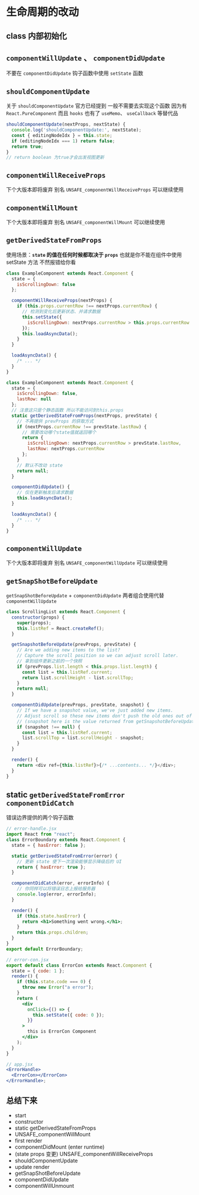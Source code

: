 # 生命周期的改动

## class 内部初始化

## `componentWillUpdate` 、 `componentDidUpdate`

不要在 `componentDidUpdate` 钩子函数中使用 `setState` 函数

## `shouldComponentUpdate`

关于 `shouldComponentUpdate` 官方已经提到 一般不需要去实现这个函数 因为有 `React.PureComponent` 而且 `hooks` 也有了 `useMemo`、 `useCallback` 等替代品

```jsx
shouldComponentUpdate(nextProps, nextState) {
  console.log('shouldComponentUpdate:', nextState);
  const { editingNodeIdx } = this.state;
  if (editingNodeIdx === 1) return false;
  return true;
}
// return boolean 为true才会出发视图更新
```

## `componentWillReceiveProps`

下个大版本即将废弃 别名 `UNSAFE_componentWillReceiveProps` 可以继续使用

## `componentWillMount`

下个大版本即将废弃 别名 `UNSAFE_componentWillMount` 可以继续使用

## `getDerivedStateFromProps`

使用场景：**`state` 的值在任何时候都取决于 `props`**
也就是你不能在组件中使用 setState 方法 不然报错给你看

```js
class ExampleComponent extends React.Component {
  state = {
    isScrollingDown: false
  };

  componentWillReceiveProps(nextProps) {
    if (this.props.currentRow !== nextProps.currentRow) {
      // 检测到变化后更新状态、并请求数据
      this.setState({
        isScrollingDown: nextProps.currentRow > this.props.currentRow
      });
      this.loadAsyncData();
    }
  }

  loadAsyncData() {
    /* ... */
  }
}

class ExampleComponent extends React.Component {
  state = {
    isScrollingDown: false,
    lastRow: null
  };
  // 注意这只是个静态函数 所以不能访问到this.props
  static getDerivedStateFromProps(nextProps, prevState) {
    // 不再提供 prevProps 的获取方式
    if (nextProps.currentRow !== prevState.lastRow) {
      // 需要改动哪个state值就返回哪个
      return {
        isScrollingDown: nextProps.currentRow > prevState.lastRow,
        lastRow: nextProps.currentRow
      };
    }
    // 默认不改动 state
    return null;
  }

  componentDidUpdate() {
    // 仅在更新触发后请求数据
    this.loadAsyncData();
  }

  loadAsyncData() {
    /* ... */
  }
}
```

## `componentWillUpdate`

下个大版本即将废弃 别名 `UNSAFE_componentWillUpdate` 可以继续使用

## `getSnapShotBeforeUpdate`

`getSnapShotBeforeUpdate` + `componentDidUpdate` 两者组合使用代替 `componentWillUpdate`

```js
class ScrollingList extends React.Component {
  constructor(props) {
    super(props);
    this.listRef = React.createRef();
  }

  getSnapshotBeforeUpdate(prevProps, prevState) {
    // Are we adding new items to the list?
    // Capture the scroll position so we can adjust scroll later.
    // 拿到组件更新之前的一个快照
    if (prevProps.list.length < this.props.list.length) {
      const list = this.listRef.current;
      return list.scrollHeight - list.scrollTop;
    }
    return null;
  }

  componentDidUpdate(prevProps, prevState, snapshot) {
    // If we have a snapshot value, we've just added new items.
    // Adjust scroll so these new items don't push the old ones out of view.
    // (snapshot here is the value returned from getSnapshotBeforeUpdate)
    if (snapshot !== null) {
      const list = this.listRef.current;
      list.scrollTop = list.scrollHeight - snapshot;
    }
  }

  render() {
    return <div ref={this.listRef}>{/* ...contents... */}</div>;
  }
}
```

## static `getDerivedStateFromError` `componentDidCatch`

错误边界提供的两个钩子函数

```jsx
// error-handle.jsx
import React from "react";
class ErrorBoundary extends React.Component {
  state = { hasError: false };

  static getDerivedStateFromError(error) {
    // 更新 state 使下一次渲染能够显示降级后的 UI
    return { hasError: true };
  }

  componentDidCatch(error, errorInfo) {
    // 你同样可以将错误日志上报给服务器
    console.log(error, errorInfo);
  }

  render() {
    if (this.state.hasError) {
      return <h1>Something went wrong.</h1>;
    }
    return this.props.children;
  }
}
export default ErrorBoundary;

// error-con.jsx
export default class ErrorCon extends React.Component {
  state = { code: 1 };
  render() {
    if (this.state.code === 0) {
      throw new Error("a error");
    }
    return (
      <div
        onClick={() => {
          this.setState({ code: 0 });
        }}
      >
        this is ErrorCon Component
      </div>
    );
  }
}

// app.jsx
<ErrorHandle>
  <ErrorCon></ErrorCon>
</ErrorHandle>;
```

## 总结下来

- start
- constructor
- static getDerivedStateFromProps
- UNSAFE_componentWillMount
- first render
- componentDidMount (enter runtime)
- (state props 变更) UNSAFE_componentWillReceiveProps
- shouldComponentUpdate
- update render
- getSnapShotBeforeUpdate
- componentDidUpdate
- componentWillUnmount
